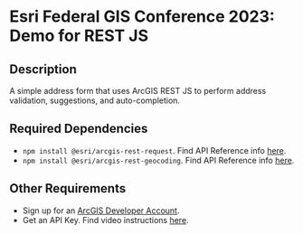# Esri Federal GIS Conference 2023: Demo for REST JS

## Description
A simple address form that uses ArcGIS REST JS to perform address validation, suggestions, and auto-completion.

<!-- ## Live Demo Clip
![Demo2_Live_Clip](https://user-images.githubusercontent.com/112517097/203167849-264f4cf8-b21e-4c58-a667-a5d858e5f2f0.gif)

## Live Demo
Test out the demo [here](https://arcgis-restjs-address-form.netlify.app/). -->

## Required Dependencies <a name="dep"></a>

- `npm install @esri/arcgis-rest-request`. Find API Reference info [here](https://developers.arcgis.com/arcgis-rest-js/api-reference/arcgis-rest-request/).
- `npm install @esri/arcgis-rest-geocoding`. Find API Reference info [here](https://developers.arcgis.com/arcgis-rest-js/api-reference/arcgis-rest-geocoding/).

## Other Requirements <a name="req"></a>

- Sign up for an [ArcGIS Developer Account](https://developers.arcgis.com/sign-up/).
- Get an API Key. Find video instructions [here](https://www.youtube.com/watch?v=StVncn6DLzc.).

